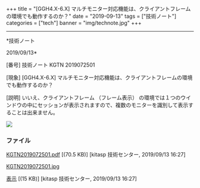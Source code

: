 ﻿+++
title = "[GGH4.X-6.X] マルチモニター対応機能は、クライアントフレームの環境でも動作するのか？"
date = "2019-09-13"
tags = ["技術ノート"]
categories = ["tech"]
banner = "img/technote.jpg"
+++

-----------------------------------------------------------------------------------------------------------------------------

*技術ノート

2019/09/13*


[番号]
技術ノート KGTN 2019072501

[現象]
[GGH4.X-6.X]
マルチモニター対応機能は、クライアントフレームの環境でも動作するのか？

[説明]
いいえ、クライアントフレーム （フレーム表示）
の環境では１つのウインドウの中にセッションが表示されますので、複数のモニターを識別して表示することは出来ません。

![](http://techreport.kitasp.net/attachments/download/4345/KGTN2019072501.jpg)


### ファイル

 
 


[KGTN2019072501.pdf](http://techreport.kitasp.net/attachments/download/4344/KGTN2019072501.pdf)
 [(70.5 KB)] [kitasp 技術センター, 2019/09/13
16:27]

[KGTN2019072501.jpg](http://techreport.kitasp.net/attachments/download/4345/KGTN2019072501.jpg)

[表示](http://techreport.kitasp.net/attachments/4345/KGTN2019072501.jpg "表示")
 [(15 KB)] [kitasp 技術センター, 2019/09/13
16:27]


 


 

